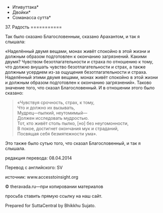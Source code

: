 * Итивуттака*
* Двойки*
* Соманасса сутта*

37\. Радость
\=\=\=\=\=\=\=\=\=\=\=

Так было сказано Благословенным, сказано Арахантом, и так я слышала:

«Наделённый двумя вещами, монах живёт спокойно в этой жизни и должным образом подготовлен к окончанию загрязнений\. Какими двумя? Чувством безотлагательности и страха по отношению к тому, что должно внушать чувство безотлагательности и страх, а также должным усердием из\-за ощущения безотлагательности и страха\. Наделённый этими двумя вещами, монах живёт спокойно в этой жизни и должным образом подготовлен к окончанию загрязнений»\. Таково значение того, что сказал Благословенный\. И в отношении этого было сказано:

> «Чувствуя срочность, страх, к тому,  
> Что и должно их вызывать,  
> Мудрец—пылкий, неутомимый—  
> Должен исследовать мудростью\.  
> Тот, кто живёт столь пылко, \[но\] без неугомонности,  
> В покое, достигнет окончания мук и страданий,  
> Посвящая себя безмятежности ума»\.

Это также было сутью того, что сказал Благословенный, и так я слышала\.

редакция перевода: 08\.04\.2014

Перевод с английского: SV

источник: www\.accesstoinsight\.org

© theravada\.ru—при копировании материалов

просьба ставить прямую ссылку на наш сайт\.

Prepared for SuttaCentral by Bhikkhu Sujato\.